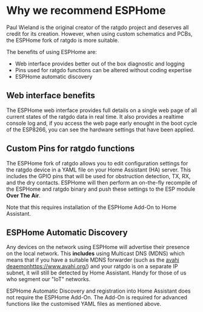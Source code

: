 # Why we recommend ESPHome
Paul Wieland is the original creator of the ratgdo project and deserves all credit for its creation. However, when using custom schematics and PCBs, the ESPHome fork of ratgdo is more suitable.

The benefits of using ESPHome are:
- Web interface provides better out of the box diagnostic and logging
- Pins used for ratgdo functions can be altered without coding expertise
- ESPHome automatic discovery

## Web interface benefits
The ESPHome web interface provides full details on a single web page of all current states of the ratgdo data in real time.  It also provides a realtime console log and, if you access the web page early enought in the boot cycle of the ESP8266, you can see the hardware settings that have been applied.

## Custom Pins for ratgdo functions
The ESPHome fork of ratgdo allows you to edit configuration settings for the ratgdo device in a YAML file on your Home Assistant (HA) server.  This includes the GPIO pins that will be used for obstruction detection, TX, RX, and the dry contacts.  ESPHome will then perform an on-the-fly recompile of the ESPHome and ratgdo binary and push these settings to the ESP module **Over The Air**.

Note that this requires installation of the ESPHome Add-On to Home Assistant.

## ESPHome Automatic Discovery
Any devices on the network using ESPHome will advertise their presence on the local network.  This **includes** using Multicast DNS (MDNS) which means that if you have a suitable MDNS forwarder (such as the [avahi deaemon](https://www.avahi.org/)https://www.avahi.org/) and your ratgdo is on a separate IP subnet, it will still be detected by Home Assistant.  Handy for those of us who segment our "IoT" networks.

ESPHome Automatic Discovery and registration into Home Assistant does not require the ESPHome Add-On.  The Add-On is required for advanced functions like the customised YAML files as mentioned above.
